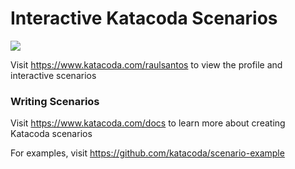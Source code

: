 # Interactive Katacoda Scenarios

[![](http://shields.katacoda.com/katacoda/raulsantos/count.svg)](https://www.katacoda.com/raulsantos "Get your profile on Katacoda.com")

Visit https://www.katacoda.com/raulsantos to view the profile and interactive scenarios

### Writing Scenarios
Visit https://www.katacoda.com/docs to learn more about creating Katacoda scenarios

For examples, visit https://github.com/katacoda/scenario-example
